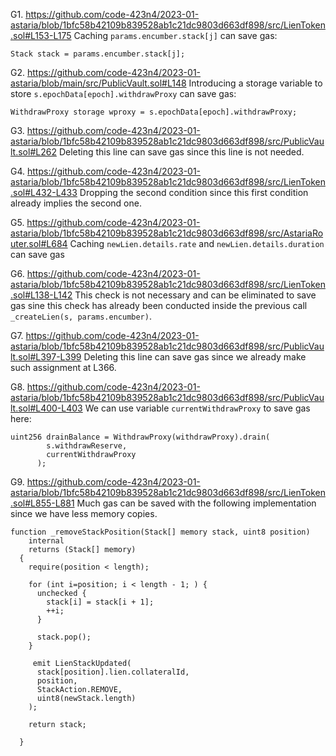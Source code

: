 G1. https://github.com/code-423n4/2023-01-astaria/blob/1bfc58b42109b839528ab1c21dc9803d663df898/src/LienToken.sol#L153-L175
Caching ``params.encumber.stack[j]`` can save gas: 
```
Stack stack = params.encumber.stack[j]; 

```

G2. https://github.com/code-423n4/2023-01-astaria/blob/main/src/PublicVault.sol#L148
Introducing a storage variable to store ``s.epochData[epoch].withdrawProxy`` can save gas:
```
WithdrawProxy storage wproxy = s.epochData[epoch].withdrawProxy;

```

G3. https://github.com/code-423n4/2023-01-astaria/blob/1bfc58b42109b839528ab1c21dc9803d663df898/src/PublicVault.sol#L262
Deleting this line can save gas since this line is not needed.


G4. https://github.com/code-423n4/2023-01-astaria/blob/1bfc58b42109b839528ab1c21dc9803d663df898/src/LienToken.sol#L432-L433
Dropping the second condition since this first condition already implies the second one.

G5. https://github.com/code-423n4/2023-01-astaria/blob/1bfc58b42109b839528ab1c21dc9803d663df898/src/AstariaRouter.sol#L684
Caching ``newLien.details.rate`` and ``newLien.details.duration`` can save gas

G6. https://github.com/code-423n4/2023-01-astaria/blob/1bfc58b42109b839528ab1c21dc9803d663df898/src/LienToken.sol#L138-L142
This check is not necessary and can be eliminated to save gas sine this check has already been conducted inside the previous call `` _createLien(s, params.encumber)``. 

G7. https://github.com/code-423n4/2023-01-astaria/blob/1bfc58b42109b839528ab1c21dc9803d663df898/src/PublicVault.sol#L397-L399
Deleting this line can save gas since we already make such assignment at L366.

G8. https://github.com/code-423n4/2023-01-astaria/blob/1bfc58b42109b839528ab1c21dc9803d663df898/src/PublicVault.sol#L400-L403
We can use variable ``currentWithdrawProxy`` to save gas here:
```
uint256 drainBalance = WithdrawProxy(withdrawProxy).drain(
        s.withdrawReserve,
        currentWithdrawProxy
      );
```
G9. https://github.com/code-423n4/2023-01-astaria/blob/1bfc58b42109b839528ab1c21dc9803d663df898/src/LienToken.sol#L855-L881
Much gas can be saved with the following implementation since we have less memory copies. 
```
function _removeStackPosition(Stack[] memory stack, uint8 position)
    internal
    returns (Stack[] memory)
  {
    require(position < length);

    for (int i=position; i < length - 1; ) {
      unchecked {
        stack[i] = stack[i + 1];
        ++i;
      }

      stack.pop();
    }
     
     emit LienStackUpdated(
      stack[position].lien.collateralId,
      position,
      StackAction.REMOVE,
      uint8(newStack.length)
    );

    return stack;

  }


```

